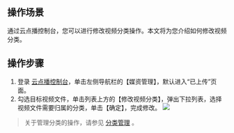 ## 操作场景
通过云点播控制台，您可以进行修改视频分类操作。本文将为您介绍如何修改视频分类。


## 操作步骤

1. 登录 [云点播控制台](https://console.cloud.tencent.com/vod/overview)，单击左侧导航栏的【媒资管理】，默认进入“已上传”页面。
2. 勾选目标视频文件，单击列表上方的【修改视频分类】，弹出下拉列表，选择视频文件需要归属的分类，单击【确定】，完成修改。
![](https://main.qcloudimg.com/raw/21d4b334dade2b49681443d66488c63b.png)
>关于管理分类的操作，请参见 [分类管理](https://intl.cloud.tencent.com/document/product/266/18874#.E5.88.86.E7.B1.BB.E7.AE.A1.E7.90.86) 。